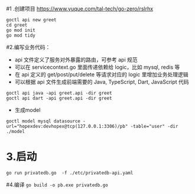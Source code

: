 
#1 .创建项目
https://www.yuque.com/tal-tech/go-zero/rslrhx
```
goctl api new greet
cd greet
go mod init
go mod tidy
```

#2.编写业务代码：

+ api 文件定义了服务对外暴露的路由，可参考 api 规范
+ 可以在 servicecontext.go 里面传递依赖给 logic，比如 mysql, redis 等
+ 在 api 定义的 get/post/put/delete 等请求对应的 logic 里增加业务处理逻辑
+ 可以根据 api 文件生成前端需要的 Java, TypeScript, Dart, JavaScript 代码
```
goctl api java -api greet.api -dir greet
goctl api dart -api greet.api -dir greet
```
+ 生成model
```
goctl model mysql datasource -url="hopexdev:devhopex@tcp(127.0.0.1:3306)/pb" -table="user" -dir ./model
```

# 3.启动
```
go run privatedb.go  -f ./etc/privatedb-api.yaml
```

#4.编译
``
go build -o pb.exe privatedb.go
``
